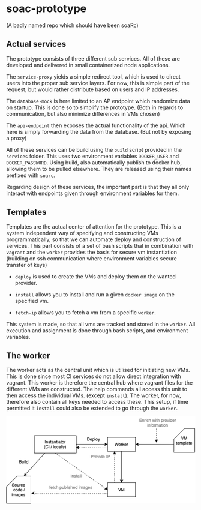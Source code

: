 # soac-prototype
(A badly named repo which should have been soaRc)

## Actual services
The prototype consists of three different sub services. All of these are developed and delivered in small containerized node applications.

The `service-proxy` yields a simple redirect tool, which is used to direct users into the proper sub service layers. For now, this is simple part of the request, but would rather distribute based on users and IP addresses.

The `database-mock` is here limited to an AP endpoint which randomize data on startup. This is done so to simplify the prototype. (Both in regards to communication, but also minimize differences in VMs chosen)

The `api-endpoint` then exposes the actual functionality of the api. Which here is simply forwarding the data from the database. (But not by exposing a proxy)

All of these services can be build using the `build` script provided in the `services` folder. This uses two environment variables `DOCKER_USER` and `DOCKER_PASSWORD`. Using build, also automatically publish to docker hub, allowing them to be pulled elsewhere. They are released using their names prefixed with `soarc`.

Regarding design of these services, the important part is that they all only interact with endpoints given through environment variables for them.

## Templates
Templates are the actual center of attention for the prototype. This is a system independent way of specifying and constructing VMs programmatically, so that we can automate deploy and construction of services. This part consists of a set of bash scripts that in combination with `vagrant` and the `worker` provides the basis for secure vm instantiation (building on ssh communication where environment variables secure transfer of keys)

- `deploy` is used to create the VMs and deploy them on the wanted provider.

- `install` allows you to install and run a given `docker image` on the specified vm.

- `fetch-ip` allows you to fetch a vm from a specific `worker`.

This system is made, so that all vms are tracked and stored in the `worker`. All execution and assignment is done through bash scripts, and environment variables.

## The worker
The worker acts as the central unit which is utilised for initiating new VMs. This is done since most CI services do not allow direct integration with vagrant. This worker is therefore the central hub where vagrant files for the different VMs are constructed. The help commands all access this unit to then access the individual VMs. (except `install`). The worker, for now, therefore also contain all keys needed to access these. This setup, if time permitted it `install` could also be extended to go through the `worker`.

![architecture](./architecture.png)
